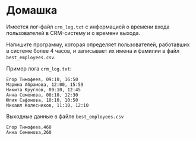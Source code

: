 # Домашка

Имеется лог-файл `crm_log.txt` с информацией о времени входа пользователей в CRM-систему и о времени выхода. 

Напишите программу, которая определяет пользователей, работавших в системе более 4 часов, 
и записывает их имена и фамилии в файл `best_employees.csv`.

Пример лога `crm_log.txt`:

```   
Егор Тимофеев, 09:10, 16:50
Марина Абрамова, 12:00, 15:59
Никита Круглов, 09:10, 12:45
Анна Семенова, 08:10, 12:30
Юлия Сафонова, 10:10, 10:50
Михаил Колесников, 11:10, 12:10
```

    
Выходные данные в файле `best_employees.csv`


```csv       
Егор Тимофеев,460 
Анна Семенова,260
```
